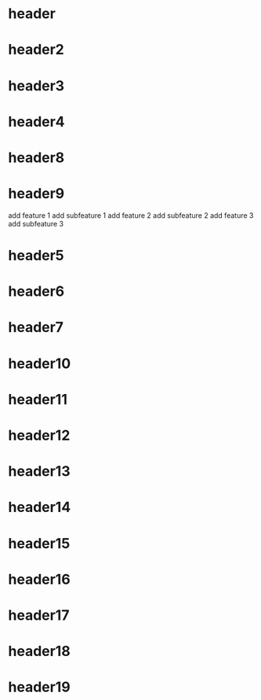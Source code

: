 # header 

# header2 

# header3
# header4
# header8
# header9
add feature 1 
add subfeature 1
add feature 2
add subfeature 2
add feature 3
add subfeature 3


# header5

# header6

# header7

# header10
# header11
# header12

# header13
# header14
# header15
# header16
# header17
# header18
# header19
